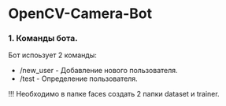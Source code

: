 # OpenCV-Camera-Bot

### 1. Команды бота.
Бот испоьзует 2 команды:

+ /new_user - Добавление нового пользователя.
+ /test - Определение пользователя.

!!! Необходимо в папке faces создать 2 папки dataset и trainer.
